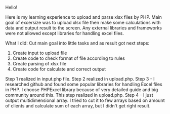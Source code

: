 Hello!

Here is my learning experience to upload and parse xlsx files by PHP. 
Main goal of excersize was to upload xlsx file then make some calculations with data and output result to the screen.
Any external libraries and frameworks were not allowed except libraries for handling excel files.

What I did:
Сut main goal into little tasks and as result got next steps:
1. Create input to upload file
2. Create code to check format of file according to rules
3. Create parsing of xlsx file
4. Create code for calculate and correct output 

Step 1 realized in input.php file.
Step 2 realized in upload.php.
Step 3 - I researched github and found some popular libraries for handling Excel files in PHP. I choose PHPExcel library because of very detailed guide and big community around this. This step realized in upload.php.
Step 4 - I just output multidimensional array. I tried to cut it to few arrays based on amount of clients and calculate sum of each array, but I didn't get right result.